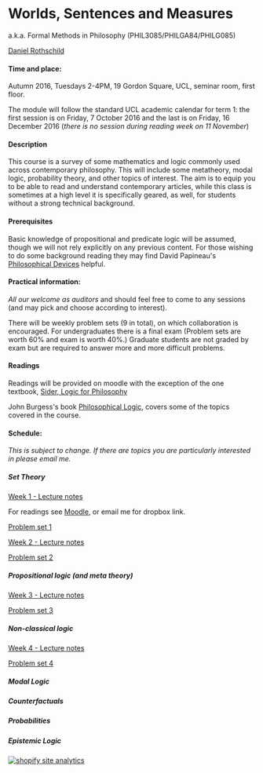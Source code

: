 Worlds, Sentences and Measures
============================

a.k.a. Formal Methods in Philosophy (PHIL3085/PHILGA84/PHILG085)

[Daniel Rothschild](http://danielrothschild.com/)


#### Time and place: 

Autumn 2016, Tuesdays 2-4PM, 19 Gordon Square, UCL, seminar room, first floor.

The module will follow the standard UCL academic calendar for term 1: the first session is on Friday, 7 October 2016 and the last is on Friday, 16 December 2016 (*there is no session during reading week on 11 November*)

#### Description

This course is a survey of some mathematics and logic commonly used across contemporary philosophy.  This will include some metatheory, modal logic, probability theory, and other topics of interest.  The aim is to equip you to be able to read and understand contemporary articles, while this class is sometimes at a high level it is specifically geared, as well, for students without a strong technical background. 

#### Prerequisites

Basic knowledge of propositional and predicate logic will be assumed, though we will not rely explicitly on any previous content.  For those wishing to do some background reading they may find David Papineau's [Philosophical Devices](https://www.amazon.co.uk/Philosophical-Devices-Proofs-Probabilities-Possibilities/dp/0199651736) helpful. 

####  Practical information:

*All our welcome as auditors* and should feel free to come to any sessions (and may pick and choose according to interest). 

There will be weekly problem sets  (9 in total), on which collaboration is encouraged.  For undergraduates there is a final exam (Problem sets are worth 60% and exam is worth 40%.)  Graduate students are not graded by exam but are required to answer more and more difficult problems.

#### Readings

Readings will be provided on moodle with the exception of the one textbook, [Sider, Logic for Philosophy](https://www.amazon.co.uk/Logic-Philosophy-Theodore-Sider/dp/0199575584)

John Burgess's book [Philosophical Logic](https://www.amazon.co.uk/Philosophical-Princeton-Foundations-Contemporary-Philosophy/dp/0691156336), covers some of the topics covered in the course.

#### Schedule:

*This is subject to change.  If there are topics you are particularly interested in please email me.*

##### Set Theory

[Week 1 - Lecture notes](https://www.dropbox.com/s/nkr0ukf2h8hhk8g/WSM%20Set%20Theory.pdf?dl=0)

For readings see [Moodle](https://moodle.ucl.ac.uk/), or email me for dropbox link.

[Problem set 1](https://www.dropbox.com/s/y1jqr2qp3xajsww/WSMPS1.pdf?dl=0)

[Week 2 - Lecture notes](https://www.dropbox.com/s/507ij7z1axzhxac/WSM16%20%2B%20ST%20%2BPL.pdf?dl=0)

[Problem set 2](https://www.dropbox.com/s/hezilxszexj4d7f/PS2.pdf?dl=0)

##### Propositional logic (and meta theory)

[Week 3 - Lecture notes](https://www.dropbox.com/s/i6jut1z8pvbtmm4/WSM16%20PL2.pdf?dl=0)

[Problem set 3](https://www.dropbox.com/s/cko85ql54c5djvu/WSM16%20PS3.pdf?dl=0)


##### Non-classical logic

[Week 4 - Lecture notes](https://www.dropbox.com/s/tl1234gyeiamitl/WSM16%20PL3.tex?dl=0)

[Problem set 4](https://www.dropbox.com/s/k25ulf5ma6qejhg/WSM16%20-%20PS4.pdf?dl=0)

##### Modal Logic

##### Counterfactuals

##### Probabilities

##### Epistemic Logic 


<!-- Start of StatCounter Code for Default Guide -->
<script type="text/javascript">
var sc_project=11115844; 
var sc_invisible=1; 
var sc_security="241cefc5"; 
var scJsHost = (("https:" == document.location.protocol) ?
"https://secure." : "http://www.");
document.write("<sc"+"ript type='text/javascript' src='" +
scJsHost+
"statcounter.com/counter/counter.js'></"+"script>");
</script>
<noscript><div class="statcounter"><a title="shopify site
analytics" href="http://statcounter.com/shopify/"
target="_blank"><img class="statcounter"
src="//c.statcounter.com/11115844/0/241cefc5/1/"
alt="shopify site analytics"></a></div></noscript>
<!-- End of StatCounter Code for Default Guide -->








